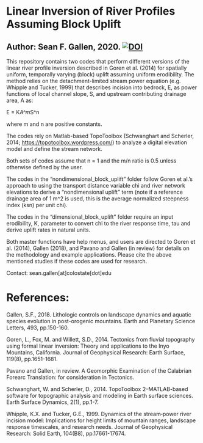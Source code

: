 # Linear Inversion of River Profiles Assuming Block Uplift

## Author: Sean F. Gallen, 2020. [![DOI](https://zenodo.org/badge/314364091.svg)](https://zenodo.org/badge/latestdoi/314364091)

This repository contains two codes that perform different versions of the linear river profile inversion described in Goren et al. (2014) for spatially uniform, temporally varying (block) uplift assuming uniform erodibility. The method relies on the detachment-limited stream power equation (e.g. Whipple and Tucker, 1999) that describes incision into bedrock, E, as power functions of local channel slope, S, and upstream contributing drainage area, A as:

E = K*A^m*S^n

where m and n are positive constants.

The codes rely on Matlab-based TopoToolbox (Schwanghart and Scherler, 2014; https://topotoolbox.wordpress.com/) to analyze a digital elevation model and define the stream network.

Both sets of codes assume that n = 1 and the m/n ratio is 0.5 unless otherwise defined by the user.

The codes in the “nondimensional_block_uplift” folder follow Goren et al.’s approach to using the transport distance variable chi and river network elevations to derive a “nondimensional uplift” term (note if a reference drainage area of 1 m^2 is used, this is the average normalized steepness index (ksn) per unit chi).

The codes in the “dimensional_block_uplift” folder require an input erodibility, K, parameter to convert chi to the river response time, tau and derive uplift rates in natural units.

Both master functions have help menus, and users are directed to Goren et al. (2014), Gallen (2018), and Pavano and Gallen (in review) for details on the methodology and example applications. Please cite the above mentioned studies if these codes are used for research.

Contact:
sean.gallen[at]colostate[dot]edu

# References:

Gallen, S.F., 2018. Lithologic controls on landscape dynamics and aquatic species evolution in post-orogenic mountains. Earth and Planetary Science Letters, 493, pp.150-160.

Goren, L., Fox, M. and Willett, S.D., 2014. Tectonics from fluvial topography using formal linear inversion: Theory and applications to the Inyo Mountains, California. Journal of Geophysical Research: Earth Surface, 119(8), pp.1651-1681.

Pavano and Gallen, in review. A Geomorphic Examination of the Calabrian Forearc Translation: for consideration in Tectonics.

Schwanghart, W. and Scherler, D., 2014. TopoToolbox 2–MATLAB-based software for topographic analysis and modeling in Earth surface sciences. Earth Surface Dynamics, 2(1), pp.1-7.

Whipple, K.X. and Tucker, G.E., 1999. Dynamics of the stream‐power river incision model: Implications for height limits of mountain ranges, landscape response timescales, and research needs. Journal of Geophysical Research: Solid Earth, 104(B8), pp.17661-17674.

